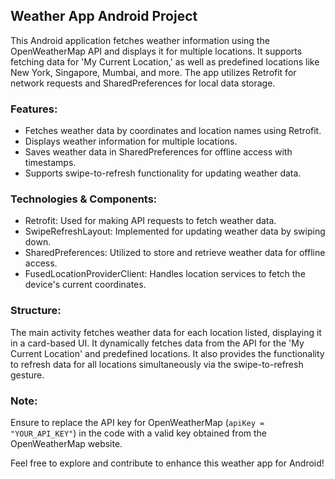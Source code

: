 ## Weather App Android Project

This Android application fetches weather information using the OpenWeatherMap API and displays it for multiple locations. It supports fetching data for 'My Current Location,' as well as predefined locations like New York, Singapore, Mumbai, and more. The app utilizes Retrofit for network requests and SharedPreferences for local data storage.

### Features:

- Fetches weather data by coordinates and location names using Retrofit.
- Displays weather information for multiple locations.
- Saves weather data in SharedPreferences for offline access with timestamps.
- Supports swipe-to-refresh functionality for updating weather data.

### Technologies & Components:

- Retrofit: Used for making API requests to fetch weather data.
- SwipeRefreshLayout: Implemented for updating weather data by swiping down.
- SharedPreferences: Utilized to store and retrieve weather data for offline access.
- FusedLocationProviderClient: Handles location services to fetch the device's current coordinates.

### Structure:

The main activity fetches weather data for each location listed, displaying it in a card-based UI. It dynamically fetches data from the API for the 'My Current Location' and predefined locations. It also provides the functionality to refresh data for all locations simultaneously via the swipe-to-refresh gesture.

### Note:

Ensure to replace the API key for OpenWeatherMap (`apiKey = "YOUR_API_KEY"`) in the code with a valid key obtained from the OpenWeatherMap website.

Feel free to explore and contribute to enhance this weather app for Android!
